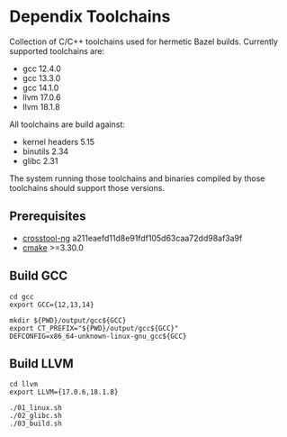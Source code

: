 # Dependix Toolchains

Collection of C/C++ toolchains used for hermetic Bazel builds.
Currently supported toolchains are:
- gcc 12.4.0
- gcc 13.3.0
- gcc 14.1.0
- llvm 17.0.6
- llvm 18.1.8

All toolchains are build against:
- kernel headers 5.15
- binutils 2.34
- glibc 2.31

The system running those toolchains and binaries compiled by those toolchains should support those versions.

## Prerequisites

- [crosstool-ng](https://github.com/crosstool-ng/crosstool-ng) a211eaefd11d8e91fdf105d63caa72dd98af3a9f
- [cmake](https://cmake.org/download/) >=3.30.0

## Build GCC
```
cd gcc
export GCC={12,13,14}

mkdir ${PWD}/output/gcc${GCC}
export CT_PREFIX="${PWD}/output/gcc${GCC}"
DEFCONFIG=x86_64-unknown-linux-gnu_gcc${GCC}
```

## Build LLVM
```
cd llvm
export LLVM={17.0.6,18.1.8}

./01_linux.sh
./02_glibc.sh
./03_build.sh
```
